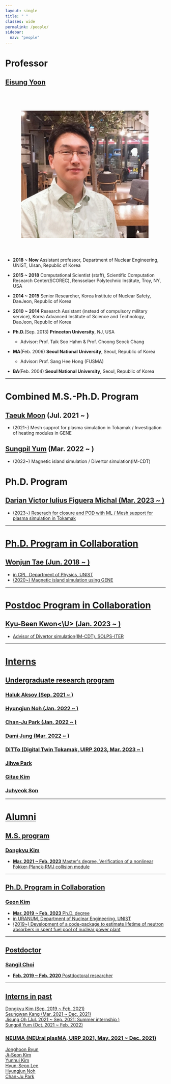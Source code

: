```yaml
---
layout: single
title: " "
classes: wide
permalink: /people/
sidebar:
  nav: "people"
---
```


# Professor

## <U>Eisung Yoon</U>
<!-- ![image-left](/assets/images/ESYoon-picture-20200712-square.jpg){: .align-left} -->
<img src="../assets/images/ESYoon-picture-20200712-square.jpg" align="left" hspace="50" vspace="60" width="400"/>

* **2018 ~ Now** Assistant professor, Department of Nuclear Engineering, UNIST, Ulsan, Republic of Korea
* **2015 ~ 2018** Computational Scientist (staff), Scientific Computation Research Center(SCOREC), Rensselaer Polytechnic Institute, Troy, NY, USA
* **2014 ~ 2015** Senior Researcher, Korea Institute of Nuclear Safety, DaeJeon, Republic of Korea
* **2010 ~ 2014** Research Assistant (instead of compulsory military service), Korea Advanced Institute of Science and Technology, DaeJeon, Republic of Korea

* **Ph.D.**(Sep. 2013) **Princeton University**, NJ, USA
    - Advisor: Prof. Taik Soo Hahm & Prof. Choong Seock Chang
* **MA**(Feb. 2006) **Seoul National University**,  Seoul, Republic of Korea
    - Advisor: Prof. Sang Hee Hong (FUSMA)
* **BA**(Feb. 2004) **Seoul National University**,  Seoul, Republic of Korea

---

# Combined M.S.-Ph.D. Program

## <U>Taeuk Moon</U> (Jul. 2021 ~ )
* (2021~) Mesh supprot for plasma simulation in Tokamak / Investigation of heating modules in GENE

## <U>Sungpil Yum</U> (Mar. 2022 ~ )
* (2022~) Magnetic island simulation / Divertor simulation(IM-CDT)

# Ph.D. Program

## <U>Darian Victor Iulius Figuera Michal (Mar. 2023 ~ )
* (2023~) Reserach for closure and POD with ML / Mesh support for plasma simulation in Tokamak

----

# Ph.D. Program in Collaboration

## <U>Wonjun Tae</U> (Jun. 2018 ~ )
* in [CPL](http://cpl.unist.ac.kr/), Department of Physics, UNIST
* (2020~) Magnetic island simulation using GENE

----

# Postdoc Program in Collaboration

## Kyu-Been Kwon<\U> (Jan. 2023 ~ )
* Advisor of Divertor simulation(IM-CDT), SOLPS-ITER

----

# Interns

## Undergraduate research program
### <U>Haluk Aksoy</U> (Sep. 2021 ~ )
### <U>Hyungjun Noh</U> (Jan. 2022 ~ )
### <U>Chan-Ju Park</U> (Jan. 2022 ~ )
### <U>Dami Jung</U> (Mar. 2022 ~ )

### DiTTo (Digital Twin Tokamak, UIRP 2023, Mar. 2023 ~ )
### <U>Jihye Park</U> <br>
### <U>Gitae Kim</U> <br>
### <U>Juhyeok Son</U> <br>

----

# Alumni

## M.S. program
### <U>Dongkyu Kim</U>
* **Mar. 2021 ~ Feb. 2023** Master's degree, Verification of a nonlinear Fokker-Planck-RMJ collision module

----

## Ph.D. Program in Collaboration
### <U>Geon Kim</U>
* **Mar. 2019 ~ Feb. 2023** Ph.D. degree
* in [URANUM](https://sites.google.com/view/uranum), Department of Nuclear Engineering, UNIST
* (2019~) Development of a code-package to estimate lifetime of neutron absorbers in spent fuel pool of nuclear power plant

----

## Postdoctor
### <U>Sangil Choi</U>
* **Feb. 2019 ~ Feb. 2020** Postdoctoral researcher

----

## Interns in past

<U>Dongkyu Kim</U> (Sep. 2019 ~ Feb. 2021) <br>
<U>Seungwan Kang</U> (Mar. 2021 ~ Dec. 2021) <br>
<U>Jisung Oh</U> (Jul. 2021 ~ Sep. 2021: Summer internship ) <br>
<U>Sungpil Yum</U> (Oct. 2021 ~ Feb. 2022) <br>
### NEUMA (NEUral plasMA, UIRP 2021, May. 2021 ~ Dec. 2021)
<U>Jonghoon Byun</U> <br>
<U>Ji-Seon Kim</U> <br>
<U>Yunhui Kim</U> <br>
<U>Hyun-Seop Lee</U> <br>
<U>Hyungjun Noh</U> <br>
<U>Chan-Ju Park</U> <br>
